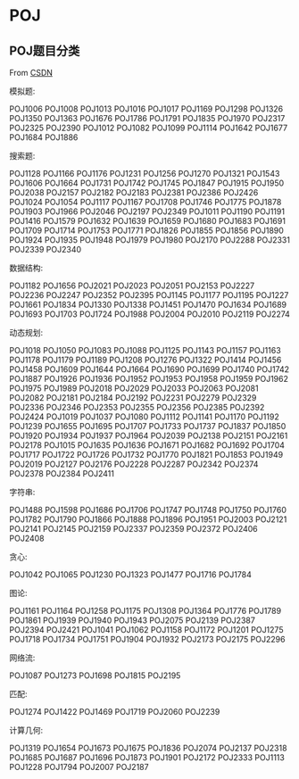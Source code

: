 #  POJ

## POJ题目分类
From [CSDN](https://blog.csdn.net/dl962454/article/details/73277396#)


模拟题: 

POJ1006 POJ1008 POJ1013 POJ1016 POJ1017 POJ1169 POJ1298 POJ1326 POJ1350 POJ1363 POJ1676 POJ1786 POJ1791 POJ1835 POJ1970 POJ2317 POJ2325 POJ2390 POJ1012 POJ1082 POJ1099 POJ1114 POJ1642 POJ1677 POJ1684 POJ1886

搜索题: 

POJ1128 POJ1166 POJ1176 POJ1231 POJ1256 POJ1270 POJ1321 POJ1543 POJ1606 POJ1664 POJ1731 POJ1742 POJ1745 POJ1847 POJ1915 POJ1950 POJ2038 POJ2157 POJ2182 POJ2183 POJ2381 POJ2386 POJ2426 POJ1024 POJ1054 POJ1117 POJ1167 POJ1708 POJ1746 POJ1775 POJ1878 POJ1903 POJ1966 POJ2046 POJ2197 POJ2349 POJ1011 POJ1190 POJ1191 POJ1416 POJ1579 POJ1632 POJ1639 POJ1659 POJ1680 POJ1683 POJ1691 POJ1709 POJ1714 POJ1753 POJ1771 POJ1826 POJ1855 POJ1856 POJ1890 POJ1924 POJ1935 POJ1948 POJ1979 POJ1980 POJ2170 POJ2288 POJ2331 POJ2339 POJ2340

数据结构: 

POJ1182 POJ1656 POJ2021 POJ2023 POJ2051 POJ2153 POJ2227 POJ2236 POJ2247 POJ2352 POJ2395 POJ1145 POJ1177 POJ1195 POJ1227 POJ1661 POJ1834 POJ1330 POJ1338 POJ1451 POJ1470 POJ1634 POJ1689 POJ1693 POJ1703 POJ1724 POJ1988 POJ2004 POJ2010 POJ2119 POJ2274

动态规划: 

POJ1018 POJ1050 POJ1083 POJ1088 POJ1125 POJ1143 POJ1157 POJ1163 POJ1178 POJ1179 POJ1189 POJ1208 POJ1276 POJ1322 POJ1414 POJ1456 POJ1458 POJ1609 POJ1644 POJ1664 POJ1690 POJ1699 POJ1740 POJ1742 POJ1887 POJ1926 POJ1936 POJ1952 POJ1953 POJ1958 POJ1959 POJ1962 POJ1975 POJ1989 POJ2018 POJ2029 POJ2033 POJ2063 POJ2081 POJ2082 POJ2181 POJ2184 POJ2192 POJ2231 POJ2279 POJ2329 POJ2336 POJ2346 POJ2353 POJ2355 POJ2356 POJ2385 POJ2392 POJ2424 POJ1019 POJ1037 POJ1080 POJ1112 POJ1141 POJ1170 POJ1192 POJ1239 POJ1655 POJ1695 POJ1707 POJ1733 POJ1737 POJ1837 POJ1850 POJ1920 POJ1934 POJ1937 POJ1964 POJ2039 POJ2138 POJ2151 POJ2161 POJ2178 POJ1015 POJ1635 POJ1636 POJ1671 POJ1682 POJ1692 POJ1704 POJ1717 POJ1722 POJ1726 POJ1732 POJ1770 POJ1821 POJ1853 POJ1949 POJ2019 POJ2127 POJ2176 POJ2228 POJ2287 POJ2342 POJ2374 POJ2378 POJ2384 POJ2411

字符串: 

POJ1488 POJ1598 POJ1686 POJ1706 POJ1747 POJ1748 POJ1750 POJ1760 POJ1782 POJ1790 POJ1866 POJ1888 POJ1896 POJ1951 POJ2003 POJ2121 POJ2141 POJ2145 POJ2159 POJ2337 POJ2359 POJ2372 POJ2406 POJ2408

贪心: 

POJ1042 POJ1065 POJ1230 POJ1323 POJ1477 POJ1716 POJ1784

图论: 

POJ1161 POJ1164 POJ1258 POJ1175 POJ1308 POJ1364 POJ1776 POJ1789 POJ1861 POJ1939 POJ1940 POJ1943 POJ2075 POJ2139 POJ2387 POJ2394 POJ2421 POJ1041 POJ1062 POJ1158 POJ1172 POJ1201 POJ1275 POJ1718 POJ1734 POJ1751 POJ1904 POJ1932 POJ2173 POJ2175 POJ2296

网络流: 

POJ1087 POJ1273 POJ1698 POJ1815 POJ2195

匹配: 

POJ1274 POJ1422 POJ1469 POJ1719 POJ2060 POJ2239

计算几何: 

POJ1319 POJ1654 POJ1673 POJ1675 POJ1836 POJ2074 POJ2137 POJ2318 POJ1685 POJ1687 POJ1696 POJ1873 POJ1901 POJ2172 POJ2333 POJ1113 POJ1228 POJ1794 POJ2007 POJ2187